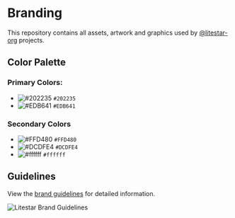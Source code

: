 # Branding
This repository contains all assets, artwork and graphics used by [@litestar-org](https://github.com/litestar-org/) projects.

## Color Palette

### Primary Colors:
* ![#202235](https://placehold.co/15x15/202235/202235.png) `#202235`
* ![#EDB641](https://placehold.co/15x15/EDB641/EDB641.png) `#EDB641`

### Secondary Colors
* ![#FFD480](https://placehold.co/15x15/FFD480/FFD480.png) `#FFD480`
* ![#DCDFE4](https://placehold.co/15x15/DCDFE4/DCDFE4.png) `#DCDFE4`
* ![#ffffff](https://placehold.co/15x15/ffffff/ffffff.png) `#ffffff`

## Guidelines
View the [brand guidelines](assets/Litestar%20Brand%20Guidelines.pdf) for detailed information.

![Litestar Brand Guidelines](https://github.com/starlite-api/branding/blob/main/assets/Litestar%20Brand%20Guidelines.svg)
